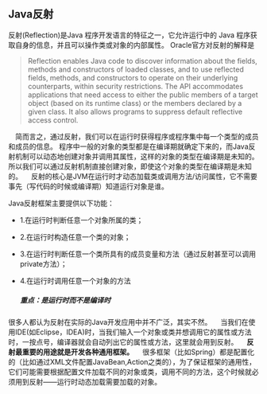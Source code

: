 ## Java反射

反射(Reflection)是Java 程序开发语言的特征之一，它允许运行中的 Java 程序获取自身的信息，并且可以操作类或对象的内部属性。
Oracle官方对反射的解释是

> Reflection enables Java code to discover information about the fields, methods and constructors of loaded classes, and to use reflected fields, methods, and constructors to operate on their underlying counterparts, within security restrictions.
> The API accommodates applications that need access to either the public members of a target object (based on its runtime class) or the members declared by a given class. It also allows programs to suppress default reflective access control.

 简而言之，通过反射，我们可以在运行时获得程序或程序集中每一个类型的成员和成员的信息。
程序中一般的对象的类型都是在编译期就确定下来的，而Java反射机制可以动态地创建对象并调用其属性，这样的对象的类型在编译期是未知的。所以我们可以通过反射机制直接创建对象，即使这个对象的类型在编译期是未知的。
 反射的核心是JVM在运行时才动态加载类或调用方法/访问属性，它不需要事先（写代码的时候或编译期）知道运行对象是谁。

Java反射框架主要提供以下功能：

- 1.在运行时判断任意一个对象所属的类；

- 2.在运行时构造任意一个类的对象；

- 3.在运行时判断任意一个类所具有的成员变量和方法（通过反射甚至可以调用private方法）；

- 4.在运行时调用任意一个对象的方法

  ##### 重点：**是运行时而不是编译时**

很多人都认为反射在实际的Java开发应用中并不广泛，其实不然。
 当我们在使用IDE(如Eclipse，IDEA)时，当我们输入一个对象或类并想调用它的属性或方法时，一按点号，编译器就会自动列出它的属性或方法，这里就会用到反射。
 **反射最重要的用途就是开发各种通用框架。**
 很多框架（比如Spring）都是配置化的（比如通过XML文件配置JavaBean,Action之类的），为了保证框架的通用性，它们可能需要根据配置文件加载不同的对象或类，调用不同的方法，这个时候就必须用到反射——运行时动态加载需要加载的对象。
